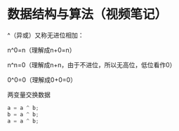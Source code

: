# 数据结构与算法（视频笔记）

^（异或）又称无进位相加：

n^0=n（理解成n+0=n）

n^n=0（理解成n+n，由于不进位，所以无高位，低位看作0）

0^0=0（理解成0+0=0）

两变量交换数据

```java
a = a ^ b;
b = a ^ b;
a = a ^ b;
```

